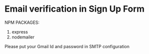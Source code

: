 # Email verification in Sign Up Form

NPM PACKAGES:

1. express
2. nodemailer

Please put your Gmail Id and password in SMTP configuration
